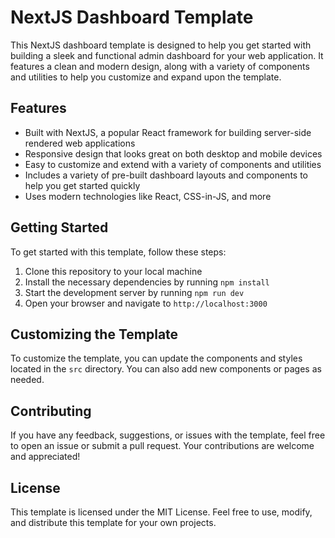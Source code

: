 # NextJS Dashboard Template

This NextJS dashboard template is designed to help you get started with building a sleek and functional admin dashboard for your web application. It features a clean and modern design, along with a variety of components and utilities to help you customize and expand upon the template.

## Features
- Built with NextJS, a popular React framework for building server-side rendered web applications
- Responsive design that looks great on both desktop and mobile devices
- Easy to customize and extend with a variety of components and utilities
- Includes a variety of pre-built dashboard layouts and components to help you get started quickly
- Uses modern technologies like React, CSS-in-JS, and more

## Getting Started
To get started with this template, follow these steps:

1. Clone this repository to your local machine
2. Install the necessary dependencies by running `npm install`
3. Start the development server by running `npm run dev`
4. Open your browser and navigate to `http://localhost:3000`

## Customizing the Template
To customize the template, you can update the components and styles located in the `src` directory. You can also add new components or pages as needed.

## Contributing
If you have any feedback, suggestions, or issues with the template, feel free to open an issue or submit a pull request. Your contributions are welcome and appreciated!

## License
This template is licensed under the MIT License. Feel free to use, modify, and distribute this template for your own projects.